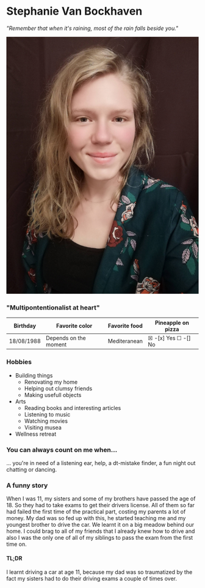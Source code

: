 # Stephanie Van Bockhaven

*"Remember that when it's raining, most of the rain falls beside you."*

![alt text](SVB.jpg  "Picture of Stephanie Van Bockhaven")

### "Multipontentionalist at heart"
Birthday | Favorite color | Favorite food | Pineapple on pizza
--- | --- | --- | ---
18/08/1988 | Depends on the moment | Mediteranean | &#9746; -[x] Yes &#9744; -[] No


### Hobbies
+ Building things
    + Renovating my home
    + Helping out clumsy friends
    + Making usefull objects
+ Arts
    + Reading books and interesting articles
    + Listening to music
    + Watching movies
    + Visiting musea
+ Wellness retreat
### You can always count on me when...
... you're in need of a listening ear, help, a dt-mistake finder, a fun night out chatting or dancing.

### A funny story
When I was 11, my sisters and some of my brothers have passed the age of 18. So they had to take exams to get their drivers license. All of them so far had failed the first time of the practical part, costing my parents a lot of money. My dad was so fed up with this, he started teaching me and my youngest brother to drive the car. We learnt it on a big meadow behind our home. I could brag to all of my friends that I already knew how to drive and also I was the only one of all of my siblings to pass the exam from the first time on.

#### TL;DR
I learnt driving a car at age 11, because my dad was so traumatized by the fact my sisters had to do their driving exams a couple of times over.

